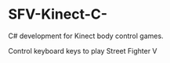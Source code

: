 # SFV-Kinect-C-
C# development for Kinect body control games. 

Control keyboard keys to play Street Fighter V
